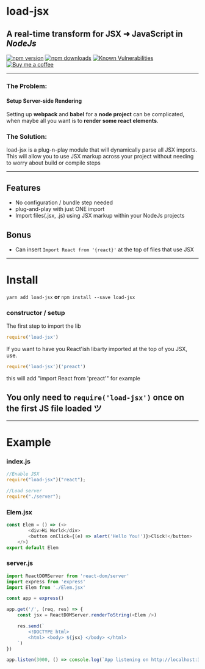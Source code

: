 # load-jsx
## A real-time transform for JSX ➜ JavaScript in ***NodeJs***

[![npm version](https://badge.fury.io/js/load-jsx.svg)](https://www.npmjs.com/package/load-jsx) [![npm downloads](https://img.shields.io/npm/dt/load-jsx.svg)](http://www.npmtrends.com/load-jsx) [![Known Vulnerabilities](https://snyk.io/test/npm/redux-auto/badge.svg)](https://snyk.io/test/npm/load-jsx)  [![Buy me a coffee](https://img.shields.io/badge/buy%20me-a%20coffee-orange.svg)](https://www.buymeacoffee.com/codemeasandwich)

---

### The Problem:
#### Setup Server-side Rendering
Setting up **webpack** and **babel** for a **node project** can be complicated, when maybe all you want is to **render some react elements**.

### **The Solution**:
load-jsx is a plug-n-play module that will dynamically parse all JSX imports. This will allow you to use JSX markup across your project without needing to worry about build or compile steps

---

## Features

- No configuration / bundle step needed
- plug-and-play with just ONE import
- Import files(.jsx, .js) using JSX markup within your NodeJs projects

## Bonus

- Can insert `Import React from '{react}'` at the top of files that use JSX

---

# Install

`yarn add load-jsx`
**or**
`npm install --save load-jsx`



### constructor / setup


The first step to import the lib
``` js
require('load-jsx')
```
If you want to have you React'ish libarty imported at the top of you JSX, use.
``` js
require('load-jsx')('preact')
```
this will add "import React from 'preact'" for example

##  You only need to `require('load-jsx')` once  on the first  JS file loaded ツ


---


# Example

### index.js
``` js
//Enable JSX
require("load-jsx")("react");

//Load server
require("./server");
```

### Elem.jsx
``` js
const Elem = () => (<>
        <div>Hi World</div>
        <button onClick={(e) => alert('Hello You!')}>Click!</button>
    </>)
export default Elem
```
### server.js

``` js
import ReactDOMServer from 'react-dom/server'
import express from 'express'
import Elem from './Elem.jsx'

const app = express()

app.get('/', (req, res) => {
    const jsx = ReactDOMServer.renderToString(<Elem />)

    res.send(`
        <!DOCTYPE html>
        <html> <body> ${jsx} </body> </html>
    `)
})

app.listen(3000, () => console.log(`App listening on http://localhost:3000}`))
```

